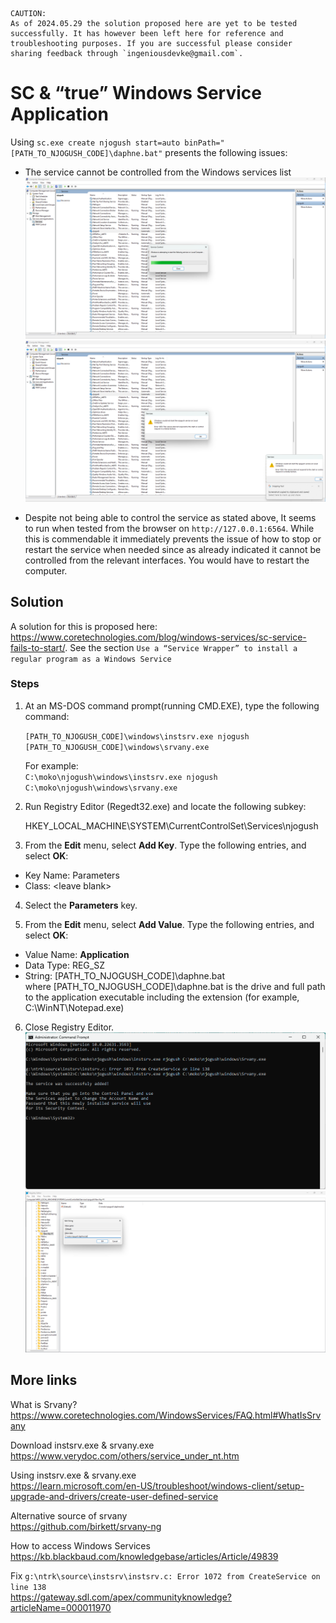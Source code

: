 ```
CAUTION:    
As of 2024.05.29 the solution proposed here are yet to be tested successfully. It has however been left here for reference and troubleshooting purposes. If you are successful please consider sharing feedback through `ingeniousdevke@gmail.com`.
```

# SC & “true” Windows Service Application

Using `sc.exe create njogush start=auto binPath="[PATH_TO_NJOGUSH_CODE]\daphne.bat"` presents the following issues:

- The service cannot be controlled from the Windows services list
![alt text](./screenshots/Screenshot%202024-05-29%20024506.png)
![alt text](./screenshots/Screenshot%202024-05-29%20024538.png)

- Despite not being able to control the service as stated above, It seems to run when tested from the browser on `http://127.0.0.1:6564`. While this is commendable it immediately prevents the issue of how to stop or restart the service when needed since as already indicated it cannot be controlled from the relevant interfaces. You would have to restart the computer.

## Solution
A solution for this is proposed here: https://www.coretechnologies.com/blog/windows-services/sc-service-fails-to-start/. See the section `Use a “Service Wrapper” to install a regular program as a Windows Service`

### Steps
1. At an MS-DOS command prompt(running CMD.EXE), type the following command:

    ```[PATH_TO_NJOGUSH_CODE]\windows\instsrv.exe njogush [PATH_TO_NJOGUSH_CODE]\windows\srvany.exe```

    For example:    
    `C:\moko\njogush\windows\instsrv.exe njogush C:\moko\njogush\windows\srvany.exe`

2. Run Registry Editor (Regedt32.exe) and locate the following subkey:

    HKEY_LOCAL_MACHINE\SYSTEM\CurrentControlSet\Services\njogush

3. From the **Edit** menu, select **Add Key**. Type the following entries, and select **OK**:

- Key Name: Parameters
- Class: \<leave blank>

4. Select the **Parameters** key.

5. From the **Edit** menu, select **Add Value**. Type the following entries, and select **OK**:

- Value Name: **Application**
- Data Type: REG_SZ
- String: [PATH_TO_NJOGUSH_CODE]\daphne.bat     
where [PATH_TO_NJOGUSH_CODE]\daphne.bat is the drive and full path to the application executable including the extension (for example, C:\WinNT\Notepad.exe)

6. Close Registry Editor.
![alt text](./screenshots/Screenshot%202024-05-29%20031342.png)
![alt text](./screenshots/Screenshot%202024-05-29%20034857.png)

## More links
What is Srvany?     
https://www.coretechnologies.com/WindowsServices/FAQ.html#WhatIsSrvany

Download instsrv.exe & srvany.exe   
https://www.verydoc.com/others/service_under_nt.htm

Using instsrv.exe & srvany.exe  
https://learn.microsoft.com/en-US/troubleshoot/windows-client/setup-upgrade-and-drivers/create-user-defined-service

Alternative source of srvany    
https://github.com/birkett/srvany-ng

How to access Windows Services  
https://kb.blackbaud.com/knowledgebase/articles/Article/49839

Fix `g:\ntrk\source\instsrv\instsrv.c: Error 1072 from CreateService on line 138`       
https://gateway.sdl.com/apex/communityknowledge?articleName=000011970

